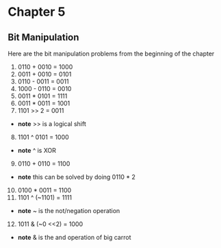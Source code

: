 Chapter 5
========
Bit Manipulation
---------------

Here are the bit manipulation problems from the beginning of the chapter


1. 0110 + 0010 = 1000
2. 0011 + 0010 = 0101
3. 0110 - 0011 = 0011
4. 1000 - 0110 = 0010
5. 0011 * 0101 = 1111
6. 0011 * 0011 = 1001
7. 1101 >> 2 = 0011
  * **note** >> is a logical shift
8. 1101 ^ 0101 = 1000
  * **note** ^ is XOR
9. 0110 + 0110 = 1100
  * **note** this can be solved by doing 0110 * 2
10. 0100 * 0011 = 1100
11. 1101 ^ (~1101) = 1111
  * **note** ~ is the not/negation operation
12. 1011 & (~0 <<2) = 1000
  * **note** & is the and operation of big carrot
